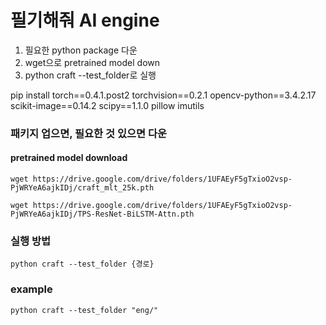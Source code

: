 # 필기해줘 AI engine
1. 필요한 python package 다운
2. wget으로 pretrained model down
3. python craft --test_folder로 실행



pip install torch==0.4.1.post2 torchvision==0.2.1 opencv-python==3.4.2.17 scikit-image==0.14.2 scipy==1.1.0 pillow imutils
### 패키지 업으면, 필요한 것 있으면 다운


#### pretrained model download
```
wget https://drive.google.com/drive/folders/1UFAEyF5gTxioO2vsp-PjWRYeA6ajkIDj/craft_mlt_25k.pth
```
```
wget https://drive.google.com/drive/folders/1UFAEyF5gTxioO2vsp-PjWRYeA6ajkIDj/TPS-ResNet-BiLSTM-Attn.pth
```

### 실행 방법
```
python craft --test_folder {경로}
```
### example
```
python craft --test_folder "eng/"
```
